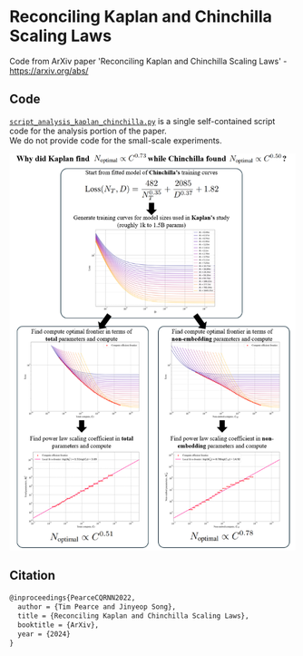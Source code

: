 # Reconciling Kaplan and Chinchilla Scaling Laws
Code from ArXiv paper 'Reconciling Kaplan and Chinchilla Scaling Laws' - https://arxiv.org/abs/

## Code
[```script_analysis_kaplan_chinchilla.py```](script_analysis_kaplan_chinchilla.py) is a single self-contained script code for the analysis portion of the paper.  
We do not provide code for the small-scale experiments.

<img height="700" src="kap_chin_splash.png">

## Citation
```
@inproceedings{PearceCQRNN2022,
  author = {Tim Pearce and Jinyeop Song},
  title = {Reconciling Kaplan and Chinchilla Scaling Laws},
  booktitle = {ArXiv},
  year = {2024}
}
```
